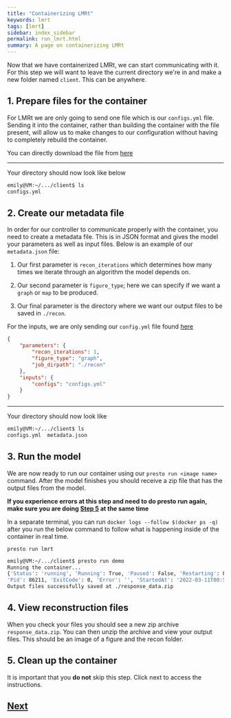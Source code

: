 ```yaml
---
title: "Containerizing LMRt"
keywords: lmrt
tags: [lmrt]
sidebar: index_sidebar
permalink: run_lmrt.html
summary: A page on containerizing LMRt
---
```


Now that we have containerized LMRt, we can start communicating with it. For this step we will want to leave the current directory we're in and make a new folder named `client`. This can be anywhere.


## 1. Prepare files for the container
For LMRt we are only going to send one file which is our `configs.yml` file. Sending it into the container, rather than building the container with the file present, will allow us to make changes to our configuration without having to completely rebuild the container.

You can directly download the file from [here](https://raw.githubusercontent.com/FossilizedContainers/fossilized-controller/trunk/LMRt-example/configs.yml)

---

Your directory should now look like below
```bash
emily@VM:~/.../client$ ls
configs.yml
```

## 2. Create our metadata file
In order for our controller to communicate properly with the container, you need
to create a metadata file. This is in JSON format and gives the model your
parameters as well as input files. Below is an example of our `metadata.json`
file:

  1. Our first parameter is `recon_iterations` which determines how many times
  we iterate through an algorithm the model depends on.

  2. Our second parameter is `figure_type`; here we can specify if we want a
  `graph` or `map` to be produced.

  3. Our final parameter is the directory where we want our output files to be
  saved in `./recon`.

For the inputs, we are only sending our `config.yml` file found
[here](https://raw.githubusercontent.com/FossilizedContainers/fossilized-controller/trunk/LMRt-example/configs.yml)
```json
{
    "parameters": {
        "recon_iterations": 1,
        "figure_type": "graph",
        "job_dirpath": "./recon"
    },
    "inputs": {
        "configs": "configs.yml"
    }
}
```

---

Your directory should now look like
```bash
emily@VM:~/.../client$ ls
configs.yml  metadata.json
```

## 3. Run the model
We are now ready to run our container using our `presto run <image name>`
command. After the model finishes you should receive a zip file that has
the output files from the model.

**If you experience errors at this step and need to do presto run again, make sure you are doing [Step 5](https://fossilizedcontainers.github.io/fossilized-controller/clean_containers.html) at the same time**

In a separate terminal, you can run `docker logs --follow $(docker ps -q)` after
you run the below command to follow what is happening inside of the container in real time.

```console
presto run lmrt
```

```bash
emily@VM:~/.../client$ presto run demo
Running the container...
{'Status': 'running', 'Running': True, 'Paused': False, 'Restarting': False, 'OOMKilled': False, 'Dead': False,
'Pid': 86211, 'ExitCode': 0, 'Error': '', 'StartedAt': '2022-03-11T00:58:10.323020527Z', 'FinishedAt': '0001-01-01T00:00:00Z'}
Output files successfully saved at ./response_data.zip
```

## 4. View reconstruction files
When you check your files you should see a new zip archive `response_data.zip`.
You can then unzip the archive and view your output files. This should be an image of a figure and the recon folder.

## 5. Clean up the container
It is important that you **do not** skip this step. Click next to access the instructions.


## [Next](https://fossilizedcontainers.github.io/fossilized-controller/clean_containers.html)
